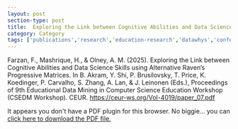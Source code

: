 ```yaml
---
layout: post
section-type: post
title:  Exploring the Link between Cognitive Abilities and Data Science Skills using Alternative Raven's Progressive Matrices
category: Category
tags: ['publications','research','education-research','datawhys','conference-regular','data-science']
---
```

Farzan, F., Mashrique, H., & Olney, A. M. (2025). Exploring the Link between Cognitive Abilities and Data Science Skills using Alternative Raven’s Progressive Matrices. In B. Akram, Y. Shi, P. Brusilovsky, T. Price, K. Koedinger, P. Carvalho, S. Zhang, A. Lan, & J. Leinonen (Eds.), Proceedings of 9th Educational Data Mining in Computer Science Education Workshop (CSEDM Workshop). CEUR. https://ceur-ws.org/Vol-4019/paper_07.pdf

<object data="https://blogs.memphis.edu/aolney/files/2025/07/CSEDM-25_paper_6456.pdf" width="100%" height="600px">
 
  <p>It appears you don't have a PDF plugin for this browser.
  No biggie... you can <a href="https://blogs.memphis.edu/aolney/files/2025/07/CSEDM-25_paper_6456.pdf">click here to
  download the PDF file.</a></p>
  
</object>